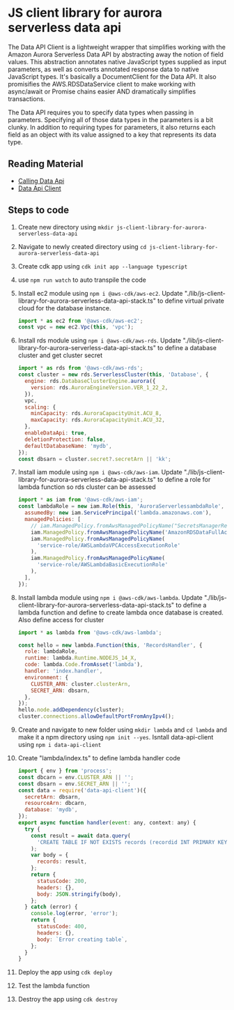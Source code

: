 # JS client library for aurora serverless data api

The Data API Client is a lightweight wrapper that simplifies working with the Amazon Aurora Serverless Data API by abstracting away the notion of field values. This abstraction annotates native JavaScript types supplied as input parameters, as well as converts annotated response data to native JavaScript types. It's basically a DocumentClient for the Data API. It also promisifies the AWS.RDSDataService client to make working with async/await or Promise chains easier AND dramatically simplifies transactions.

The Data API requires you to specify data types when passing in parameters. Specifying all of those data types in the parameters is a bit clunky. In addition to requiring types for parameters, it also returns each field as an object with its value assigned to a key that represents its data type.

## Reading Material

- [Calling Data Api](https://docs.aws.amazon.com/AmazonRDS/latest/AuroraUserGuide/data-api.html#data-api.calling)
- [Data Api Client](https://github.com/jeremydaly/data-api-client)

## Steps to code

1. Create new directory using `mkdir js-client-library-for-aurora-serverless-data-api`
2. Navigate to newly created directory using `cd js-client-library-for-aurora-serverless-data-api`
3. Create cdk app using `cdk init app --language typescript`
4. use `npm run watch` to auto transpile the code
5. Install ec2 module using `npm i @aws-cdk/aws-ec2`. Update "./lib/js-client-library-for-aurora-serverless-data-api-stack.ts" to define virtual private cloud for the database instance.

   ```js
   import * as ec2 from '@aws-cdk/aws-ec2';
   const vpc = new ec2.Vpc(this, 'vpc');
   ```

6. Install rds module using `npm i @aws-cdk/aws-rds`. Update "./lib/js-client-library-for-aurora-serverless-data-api-stack.ts" to define a database cluster and get cluster secret

   ```js
   import * as rds from '@aws-cdk/aws-rds';
   const cluster = new rds.ServerlessCluster(this, 'Database', {
     engine: rds.DatabaseClusterEngine.aurora({
       version: rds.AuroraEngineVersion.VER_1_22_2,
     }),
     vpc,
     scaling: {
       minCapacity: rds.AuroraCapacityUnit.ACU_8,
       maxCapacity: rds.AuroraCapacityUnit.ACU_32,
     },
     enableDataApi: true,
     deletionProtection: false,
     defaultDatabaseName: 'mydb',
   });
   const dbsarn = cluster.secret?.secretArn || 'kk';
   ```

7. Install iam module using `npm i @aws-cdk/aws-iam`. Update "./lib/js-client-library-for-aurora-serverless-data-api-stack.ts" to define a role for lambda function so rds cluster can be assessed

   ```js
   import * as iam from '@aws-cdk/aws-iam';
   const lambdaRole = new iam.Role(this, 'AuroraServerlessambdaRole', {
     assumedBy: new iam.ServicePrincipal('lambda.amazonaws.com'),
     managedPolicies: [
       // iam.ManagedPolicy.fromAwsManagedPolicyName("SecretsManagerReadWrite"),
       iam.ManagedPolicy.fromAwsManagedPolicyName('AmazonRDSDataFullAccess'),
       iam.ManagedPolicy.fromAwsManagedPolicyName(
         'service-role/AWSLambdaVPCAccessExecutionRole'
       ),
       iam.ManagedPolicy.fromAwsManagedPolicyName(
         'service-role/AWSLambdaBasicExecutionRole'
       ),
     ],
   });
   ```

8. Install lambda module using `npm i @aws-cdk/aws-lambda`. Update "./lib/js-client-library-for-aurora-serverless-data-api-stack.ts" to define a lambda function and define to create lambda once database is created. Also define access for cluster

   ```js
   import * as lambda from '@aws-cdk/aws-lambda';

   const hello = new lambda.Function(this, 'RecordsHandler', {
     role: lambdaRole,
     runtime: lambda.Runtime.NODEJS_14_X,
     code: lambda.Code.fromAsset('lambda'),
     handler: 'index.handler',
     environment: {
       CLUSTER_ARN: cluster.clusterArn,
       SECRET_ARN: dbsarn,
     },
   });
   hello.node.addDependency(cluster);
   cluster.connections.allowDefaultPortFromAnyIpv4();
   ```

9. Create and navigate to new folder using `mkdir lambda` and `cd lambda` and make it a npm directory using `npm init --yes`. Isntall data-api-client using `npm i data-api-client`

10. Create "lambda/index.ts" to define lambda handler code

    ```js
    import { env } from 'process';
    const dbcarn = env.CLUSTER_ARN || '';
    const dbsarn = env.SECRET_ARN || '';
    const data = require('data-api-client')({
      secretArn: dbsarn,
      resourceArn: dbcarn,
      database: 'mydb',
    });
    export async function handler(event: any, context: any) {
      try {
        const result = await data.query(
          'CREATE TABLE IF NOT EXISTS records (recordid INT PRIMARY KEY, title VARCHAR(255) NOT NULL, release_date DATE);'
        );
        var body = {
          records: result,
        };
        return {
          statusCode: 200,
          headers: {},
          body: JSON.stringify(body),
        };
      } catch (error) {
        console.log(error, 'error');
        return {
          statusCode: 400,
          headers: {},
          body: `Error creating table`,
        };
      }
    }
    ```

11. Deploy the app using `cdk deploy`
12. Test the lambda function
13. Destroy the app using `cdk destroy`
